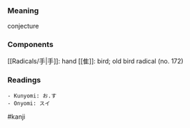 ### Meaning

conjecture

### Components

[[Radicals/手|手]]: hand [[隹]]: bird; old bird radical (no. 172)

### Readings

```
- Kunyomi: お.す
- Onyomi: スイ
```

#kanji